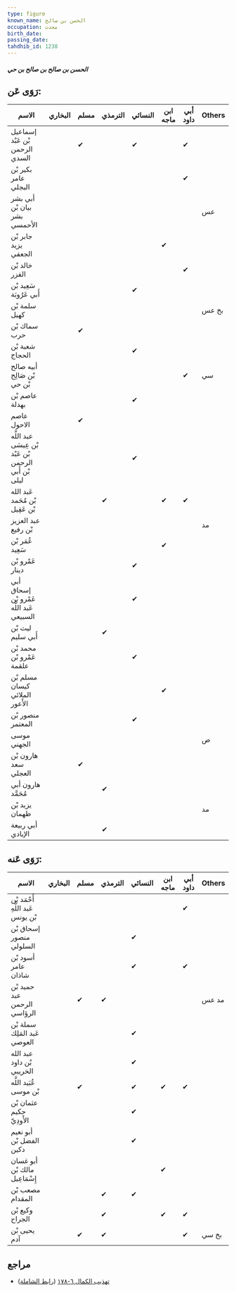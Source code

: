 ```yaml
---
type: figure
known_name: الحسن بن صالح
occupation: محدث
birth_date:
passing_date:
tahdhib_id: 1238
---
```

##### الحسن بن صالح بن صالح بن حي

## رَوَى عَن:
| الاسم                                                | البخاري | مسلم | الترمذي | النسائي | ابن ماجه | أبي داود | Others |
| ---------------------------------------------------- | ------- | ---- | ------- | ------- | -------- | -------- | ------ |
| إسماعيل بْن عَبْد الرحمن السدي                       |         | ✔    |         | ✔       |          | ✔        |        |
| بكير بْن عامر البجلي                                 |         |      |         |         |          | ✔        |        |
| أبي بشر بيان بْن بشر الأحمسي                         |         |      |         |         |          |          | عس     |
| جابر بْن يزيد الجعفي                                 |         |      |         |         | ✔        |          |        |
| خالد بْن الفزر                                       |         |      |         |         |          | ✔        |        |
| سَعِيد بْن أَبي عَرُوبَة                             |         |      |         | ✔       |          |          |        |
| سلمة بْن كهيل                                        |         |      |         |         |          |          | بخ عس  |
| سماك بْن حرب                                         |         | ✔    |         |         |          |          |        |
| شعبة بْن الحجاج                                      |         |      |         | ✔       |          |          |        |
| أبيه صالح بْن صَالِح بْن حي                          |         |      |         |         |          | ✔        | سي     |
| عاصم بْن بهدلة                                       |         |      |         | ✔       |          |          |        |
| عاصم الاحول                                          |         | ✔    |         |         |          |          |        |
| عبد اللَّه بْن عِيسَى بْن عَبْد الرحمن بْن أَبي ليلى |         |      |         | ✔       |          |          |        |
| عَبد الله بْن مُحَمد بْن عَقِيل                      |         |      | ✔       |         | ✔        | ✔        |        |
| عبد العزيز بْن رفيع                                  |         |      |         |         |          |          | مد     |
| عُمَر بْن سَعِيد                                     |         |      |         |         | ✔        |          |        |
| عَمْرو بْن دينار                                     |         |      |         | ✔       |          |          |        |
| أبي إسحاق عَمْرو بْن عَبد اللَّه السبيعي             |         |      |         | ✔       |          |          |        |
| ليث بْن أَبي سليم                                    |         |      | ✔       |         |          |          |        |
| محمد بْن عَمْرو بْن علقمة                            |         |      |         | ✔       |          |          |        |
| مسلم بْن كيسان الملائي الأَعور                       |         |      |         |         | ✔        |          |        |
| منصور بْن المعتمر                                    |         |      |         | ✔       |          |          |        |
| موسى الجهني                                          |         |      |         |         |          |          | ص      |
| هارون بْن سعد العجلي                                 |         | ✔    |         |         |          |          |        |
| هارون أبي مُحَمَّد                                   |         |      | ✔       |         |          |          |        |
| يزيد بْن طهمان                                       |         |      |         |         |          |          | مد     |
| أبي ربيعة الإيادي                                    |         |      | ✔       |         |          |          |        |
## رَوَى عَنه:
| الاسم                             | البخاري | مسلم | الترمذي | النسائي | ابن ماجه | أبي داود | Others |
| --------------------------------- | ------- | ---- | ------- | ------- | -------- | -------- | ------ |
| أَحْمَد بْن عَبد اللَّهِ بْن يونس |         |      |         |         |          | ✔        |        |
| إسحاق بْن منصور السلولي           |         |      |         | ✔       |          |          |        |
| أسود بْن عامر شاذان               |         |      |         | ✔       |          | ✔        |        |
| حميد بْن عبد الرحمن الرؤاسي       |         | ✔    | ✔       |         |          |          | مد عس  |
| سملة بْن عَبد المَلِك العوصي      |         |      |         | ✔       |          |          |        |
| عبد الله بْن داود الخريبي         |         |      |         | ✔       |          |          |        |
| عُبَيد اللَّه بْن موسى            |         | ✔    |         | ✔       | ✔        | ✔        |        |
| عثمان بْن حكيم الأَودِيّ          |         |      |         | ✔       |          |          |        |
| أبو نعيم الفضل بْن دكين           |         |      |         | ✔       |          |          |        |
| أبو غسان مالك بْن إِسْمَاعِيل     |         |      |         |         | ✔        |          |        |
| مصعب بْن المقدام                  |         |      | ✔       | ✔       |          |          |        |
| وكيع بْن الجراح                   |         |      | ✔       |         | ✔        | ✔        |        |
| يحيى بْن آدم                      |         | ✔    | ✔       |         |          | ✔        | بخ سي  |
## مراجع
- [تهذيب الكمال ٦-١٧٨](obsidian://open?vault=Tahdhib-al-Kamal&file=Figures/١٢٣٨-الحسن%20بن%20صالح%20بن%20صالح%20بن%20حي) ([رابط الشاملة](https://shamela.ws/book/3722/2842))